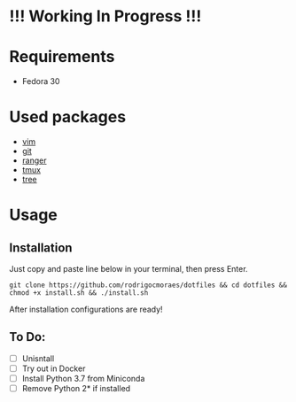 # !!! Working In Progress !!!

# Requirements
* Fedora 30

# Used packages
* [vim](https://www.vim.org/)
* [git](https://git-scm.com/)
* [ranger](https://github.com/ranger/ranger)
* [tmux](https://github.com/tmux/tmux/wiki)
* [tree](https://linux.die.net/man/1/tree)

# Usage

## Installation
Just copy and paste line below in your terminal, then press Enter.

```shell
git clone https://github.com/rodrigocmoraes/dotfiles && cd dotfiles && chmod +x install.sh && ./install.sh
```

After installation configurations are ready!

## To Do:

* [ ] Unisntall
* [ ] Try out in Docker
* [ ] Install Python 3.7 from Miniconda
* [ ] Remove Python 2* if installed
